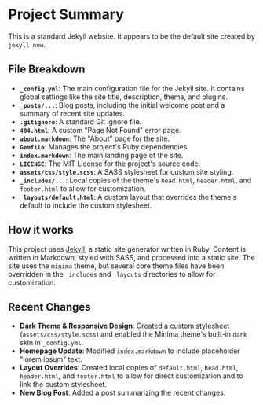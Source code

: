 # Project Summary

This is a standard Jekyll website. It appears to be the default site created by `jekyll new`.

## File Breakdown

*   **`_config.yml`**: The main configuration file for the Jekyll site. It contains global settings like the site title, description, theme, and plugins.
*   **`_posts/...`**: Blog posts, including the initial welcome post and a summary of recent site updates.
*   **`.gitignore`**: A standard Git ignore file.
*   **`404.html`**: A custom "Page Not Found" error page.
*   **`about.markdown`**: The "About" page for the site.
*   **`Gemfile`**: Manages the project's Ruby dependencies.
*   **`index.markdown`**: The main landing page of the site.
*   **`LICENSE`**: The MIT License for the project's source code.
*   **`assets/css/style.scss`**: A SASS stylesheet for custom site styling.
*   **`_includes/...`**: Local copies of the theme's `head.html`, `header.html`, and `footer.html` to allow for customization.
*   **`_layouts/default.html`**: A custom layout that overrides the theme's default to include the custom stylesheet.

## How it works

This project uses [Jekyll](https://jekyllrb.com/), a static site generator written in Ruby. Content is written in Markdown, styled with SASS, and processed into a static site. The site uses the `minima` theme, but several core theme files have been overridden in the `_includes` and `_layouts` directories to allow for customization.

## Recent Changes

*   **Dark Theme & Responsive Design**: Created a custom stylesheet (`assets/css/style.scss`) and enabled the Minima theme's built-in `dark` skin in `_config.yml`.
*   **Homepage Update**: Modified `index.markdown` to include placeholder "lorem ipsum" text.
*   **Layout Overrides**: Created local copies of `default.html`, `head.html`, `header.html`, and `footer.html` to allow for direct customization and to link the custom stylesheet.
*   **New Blog Post**: Added a post summarizing the recent changes.
